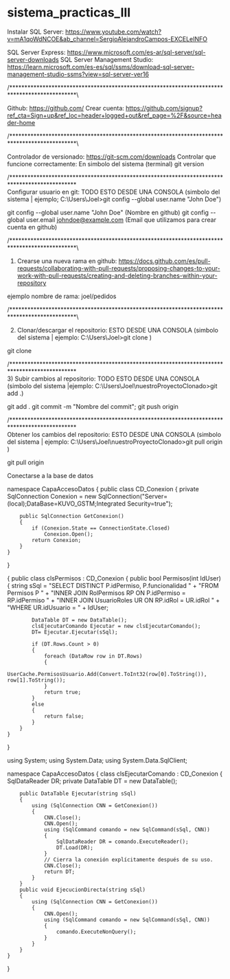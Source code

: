 # sistema_practicas_III

Instalar SQL Server: https://www.youtube.com/watch?v=mA1qoWdNCOE&ab_channel=SergioAlejandroCampos-EXCELeINFO

SQL Server Express: https://www.microsoft.com/es-ar/sql-server/sql-server-downloads
SQL Server Management Studio: https://learn.microsoft.com/es-es/sql/ssms/download-sql-server-management-studio-ssms?view=sql-server-ver16

/**********************************************************************************************\

Github: https://github.com/
Crear cuenta: https://github.com/signup?ref_cta=Sign+up&ref_loc=header+logged+out&ref_page=%2F&source=header-home

/**********************************************************************************************\

Controlador de versionado: https://git-scm.com/downloads
Controlar que funcione correctamente: En simbolo del sistema (terminal) git version

/**********************************************************************************************\
Configurar usuario en git: TODO ESTO DESDE UNA CONSOLA (simbolo del sistema | ejemplo; C:\Users\Joel>git config --global user.name "John Doe") 

git config --global user.name "John Doe" (Nombre en github)
git config --global user.email johndoe@example.com (Email que utilizamos para crear cuenta en github)

/**********************************************************************************************\

1) Crearse una nueva rama en github:
https://docs.github.com/es/pull-requests/collaborating-with-pull-requests/proposing-changes-to-your-work-with-pull-requests/creating-and-deleting-branches-within-your-repository

ejemplo nombre de rama: joel/pedidos

/**********************************************************************************************\

2) Clonar/descargar el repositorio: ESTO DESDE UNA CONSOLA (simbolo del sistema | ejemplo: C:\Users\Joel>git clone <URLrepositorio>) 

git clone <URLrepositorio>

/**********************************************************************************************\
3) Subir cambios al repositorio: TODO ESTO DESDE UNA CONSOLA (simbolo del sistema |ejemplo: C:\Users\Joel\nuestroProyectoClonado>git add .) 

git add .
git commit -m "Nombre del commit";
git push origin <nombreDeLaRama>


/**********************************************************************************************\
Obtener los cambios del repositorio: ESTO DESDE UNA CONSOLA (simbolo del sistema | ejemplo: C:\Users\Joel\nuestroProyectoClonado>git pull origin <nombreDeLaRama>)  

git pull origin <nombreDeLaRama>


Conectarse a la base de datos 

namespace CapaAccesoDatos
{
    public class CD_Conexion
    {
        private SqlConnection Conexion = new SqlConnection("Server=(local);DataBase=KUVO_GSTM;Integrated Security=true");

        public SqlConnection GetConexion()
        {
            if (Conexion.State == ConnectionState.Closed)
                Conexion.Open();
            return Conexion;
        }
    }
}

{
    public class clsPermisos : CD_Conexion
    {
        public bool Permisos(int IdUser)
        {
            string sSql = "SELECT DISTINCT P.idPermiso, P.funcionalidad " +
              "FROM Permisos P " +
              "INNER JOIN RolPermisos RP ON P.idPermiso = RP.idPermiso " +
              "INNER JOIN UsuarioRoles UR ON RP.idRol = UR.idRol " +
              "WHERE UR.idUsuario = " + IdUser;


            DataTable DT = new DataTable();
            clsEjecutarComando Ejecutar = new clsEjecutarComando();
            DT= Ejecutar.Ejecutar(sSql);

            if (DT.Rows.Count > 0)
            {
                foreach (DataRow row in DT.Rows)
                {
                    UserCache.PermisosUsuario.Add(Convert.ToInt32(row[0].ToString()), row[1].ToString());
                }
                return true;
            }
            else
            {
                return false;
            }
        }
    }
}


using System;
using System.Data;
using System.Data.SqlClient;

namespace CapaAccesoDatos
{
    class clsEjecutarComando : CD_Conexion
    {
        SqlDataReader DR;
        private DataTable DT = new DataTable();

        public DataTable Ejecutar(string sSql)
        {
            using (SqlConnection CNN = GetConexion())
            {
                CNN.Close();
                CNN.Open();
                using (SqlCommand comando = new SqlCommand(sSql, CNN))
                {
                    SqlDataReader DR = comando.ExecuteReader();
                    DT.Load(DR);
                }
                // Cierra la conexión explícitamente después de su uso.
                CNN.Close();
                return DT;
            }
        }
        public void EjecucionDirecta(string sSql)
        {
            using (SqlConnection CNN = GetConexion())
            {
                CNN.Open();
                using (SqlCommand comando = new SqlCommand(sSql, CNN))
                {
                    comando.ExecuteNonQuery();
                }
            }
        }
    }
}

